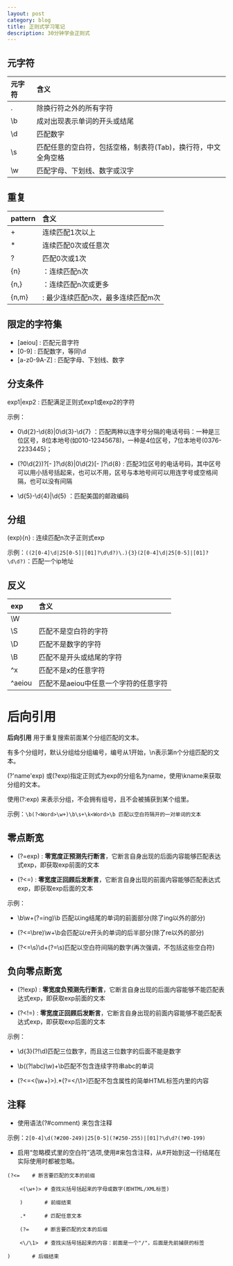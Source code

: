 ```yaml
---
layout: post
category: blog
title: 正则式学习笔记
description: 30分钟学会正则式
---
```


## 元字符

| 元字符 | 含义 |
|:---- |:---- |
| . | 除换行符之外的所有字符 |
| \b | 成对出现表示单词的开头或结尾 |
| \d | 匹配数字 |
| \s | 匹配任意的空白符，包括空格，制表符(Tab)，换行符，中文全角空格 |
| \w | 匹配字母、下划线、数字或汉字 |


## 重复

| pattern | 含义 |  
|:---- |:---- |
| + | 连续匹配1次以上 |
| \* | 连续匹配0次或任意次 |
| ? | 匹配0次或1次 |
| {n} |：连续匹配n次 |
| {n,} |：连续匹配n次或更多 |
| {n,m} |: 最少连续匹配n次，最多连续匹配m次 |

## 限定的字符集

* [aeiou] : 匹配元音字符
* [0-9] : 匹配数字，等同\d
* [a-z0-9A-Z] : 匹配字母、下划线、数字

## 分支条件
exp1|exp2 : 匹配满足正则式exp1或exp2的字符

示例：

* 0\d{2}-\d{8}|0\d{3}-\d{7} ：匹配两种以连字号分隔的电话号码：一种是三位区号，8位本地号(如010-12345678)，一种是4位区号，7位本地号(0376-2233445)；

* \(?0\d{2}\)?[- ]?\d{8}|0\d{2}[- ]?\d{8} : 匹配3位区号的电话号码，其中区号可以用小括号括起来，也可以不用，区号与本地号间可以用连字号或空格间隔，也可以没有间隔

* \d{5}-\d{4}|\d{5} ：匹配美国的邮政编码

## 分组

(exp){n} : 连续匹配n次子正则式exp

示例：`((2[0-4]\d|25[0-5]|[01]?\d\d?)\.){3}(2[0-4]\d|25[0-5]|[01]?\d\d?)`：匹配一个ip地址

## 反义

| exp | 含义 |
|:------ |:------ |
| \W |  |
| \S | 匹配不是空白符的字符 |
| \D | 匹配不是数字的字符 |
| \B | 匹配不是开头或结尾的字符 |
| ^x | 匹配不是x的任意字符 |
| ^aeiou | 匹配不是aeiou中任意一个字符的任意字符 |

# 后向引用

**后向引用** 用于重复搜索前面某个分组匹配的文本。

有多个分组时，默认分组给分组编号，编号从1开始，\n表示第n个分组匹配的文本。

(?'name'exp) 或(?<name>exp)指定正则式为exp的分组名为name，使用\kname来获取分组的文本。

使用(?:exp) 来表示分组，不会拥有组号，且不会被捕获到某个组里。

示例：`\b(?<Word>\w+)\b\s+\k<Word>\b 匹配以空白符隔开的一对单词的文本`

## 零点断宽

* (?=exp) : **零宽度正预测先行断言**，它断言自身出现的后面内容能够匹配表达式exp，即获取exp前面的文本

* (?<=) : **零宽度正回顾后发断言**，它断言自身出现的前面内容能够匹配表达式exp，即获取exp后面的文本

示例：

* \b\w+(?=ing)\b 匹配以ing结尾的单词的前面部分(除了ing以外的部分)  

* (?<=\bre)\w+\b会匹配以re开头的单词的后半部分(除了re以外的部分)  

* (?<=\s)\d+(?=\s)匹配以空白符间隔的数字(再次强调，不包括这些空白符)  

## 负向零点断宽

* (?!exp) : **零宽度负预测先行断言**，它断言自身出现的后面内容能够不能匹配表达式exp，即获取exp前面的文本  

* (?<!=) : **零宽度正回顾后发断言**，它断言自身出现的前面内容能够不能匹配表达式exp，即获取exp后面的文本

示例：

* \d{3}(?!\d)匹配三位数字，而且这三位数字的后面不能是数字

* \b((?!abc)\w)+\b匹配不包含连续字符串abc的单词

* (?<=<(\w+)>).*(?=<\/\1>)匹配不包含属性的简单HTML标签内里的内容

## 注释

* 使用语法(?#comment) 来包含注释

示例：`2[0-4]\d(?#200-249)|25[0-5](?#250-255)|[01]?\d\d?(?#0-199)`
	
* 启用“忽略模式里的空白符”选项,使用#来包含注释，从#开始到这一行结尾在实际使用时都被忽略。


```
(?<=    # 断言要匹配的文本的前缀  

    <(\w+)> # 查找尖括号括起来的字母或数字(即HTML/XML标签)  

    )       # 前缀结束  

    .*      # 匹配任意文本  

    (?=     # 断言要匹配的文本的后缀  

    <\/\1>  # 查找尖括号括起来的内容：前面是一个"/"，后面是先前捕获的标签
       
)       # 后缀结束  
```
